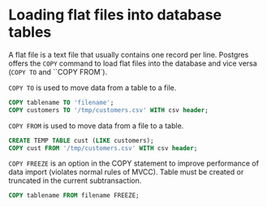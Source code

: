# Loading flat files into database tables

A flat file is a text file that usually contains one record per line.
Postgres offers the ``COPY`` command to load flat files into the
database and vice versa (``COPY TO`` and ``COPY FROM`).

``COPY TO`` is used to move data from a table to a file.

```sql
COPY tablename TO 'filename';
COPY customers TO '/tmp/customers.csv' WITH csv header;
```

``COPY FROM`` is used to move data from a file to a table.

```sql
CREATE TEMP TABLE cust (LIKE customers);
COPY cust FROM '/tmp/customers.csv' WITH csv header;
```

``COPY FREEZE`` is an option in the COPY statement to improve
performance of data import (violates normal rules of MVCC).
Table must be created or truncated in the current subtransaction.

```sql
COPY tablename FROM filename FREEZE;
```
